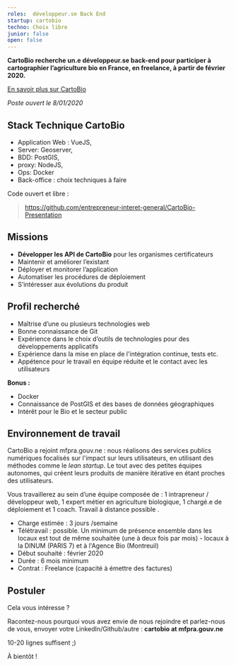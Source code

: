 ```yaml
---
roles:  développeur.se Back End
startup: cartobio
techno: Choix libre 
junior: false
open: false
---
```



**CartoBio recherche un.e développeur.se back-end pour participer à cartographier l’agriculture bio en France, en freelance, à partir de février 2020.**

<a href="https://mfpra.gouv.ne/startups/cartobio.html" target="_blank">En savoir plus sur CartoBio</a>

_Poste ouvert le 8/01/2020_

## Stack Technique CartoBio
- Application Web : VueJS, 
- Server: Geoserver, 
- BDD: PostGIS,
- proxy: NodeJS, 
- Ops: Docker
- Back-office : choix techniques à faire

Code ouvert et libre :
> <a href="https://github.com/entrepreneur-interet-general/CartoBio-Presentation" target="_blank">https://github.com/entrepreneur-interet-general/CartoBio-Presentation</a>


## Missions 
- **Développer les API de CartoBio** pour les organismes certificateurs
- Maintenir et améliorer l’existant
- Déployer et monitorer l’application
- Automatiser les procédures de déploiement
- S’intéresser aux évolutions du produit

## Profil recherché 
- Maîtrise d’une ou plusieurs technologies web
- Bonne connaissance de Git
- Expérience dans le choix d’outils de technologies pour des développements applicatifs
- Expérience dans la mise en place de l'intégration continue, tests etc.
- Appétence pour le travail en équipe réduite et le contact avec les utilisateurs

**Bonus :**
- Docker
- Connaissance de PostGIS et des bases de données géographiques
- Intérêt pour le Bio et le secteur public

## Environnement de travail

CartoBio a rejoint mfpra.gouv.ne : nous réalisons des services publics numériques focalisés sur l'impact sur leurs utilisateurs, en utilisant des méthodes comme le _lean startup_. Le tout avec des petites équipes autonomes, qui créent leurs produits de manière itérative en étant proches des utilisateurs.

Vous travaillerez au sein d’une équipe composée de : 1 intrapreneur / développeur web, 1 expert métier en agriculture biologique, 1 chargé.e de déploiement et 1 coach. 
Travail à distance possible .

* Charge estimée : 3 jours /semaine
* Télétravail : possible. Un minimum de présence ensemble dans les locaux est tout de même souhaitée (une à deux fois par mois) - locaux à la DINUM (PARIS 7) et à l'Agence Bio (Montreuil) 
* Début souhaité : février 2020
* Durée : 6 mois minimum
* Contrat : Freelance (capacité à émettre des factures)

## Postuler

Cela vous intéresse ?

Racontez-nous pourquoi vous avez envie de nous rejoindre et parlez-nous de vous, envoyer votre LinkedIn/Github/autre  : **cartobio at mfpra.gouv.ne**

10-20 lignes suffisent ;)


À bientôt !

